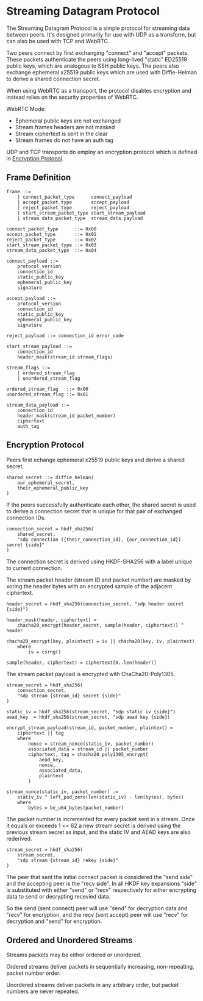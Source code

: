 # Streaming Datagram Protocol

The Streaming Datagram Protocol is a simple protocol for streaming data between peers. It's designed primarily for use with UDP as a transform, but can also be used with TCP and WebRTC.

Two peers connect by first exchanging "connect" and "accept" packets. These packets authenticate the peers using long-lived "static" ED25519 public keys, which are analogous to SSH public keys. The peers also exchange ephemeral x25519 public keys which are used with Diffie-Helman to derive a shared connection secret.

When using WebRTC as a transport, the protocol disables encryption and instead relies on the security properties of WebRTC.

WebRTC Mode:
- Ephemeral public keys are not exchanged
- Stream frames headers are not masked
- Stream ciphertext is sent in the clear
- Stream frames do not have an auth tag

UDP and TCP transports do employ an encryption protocol which is defined in [Encryption Protocol](#encryption-protocol).


## Frame Definition

```
frame ::=
    | connect_packet_type      connect_payload
    | accept_packet_type       accept_payload
    | reject_packet_type       reject_payload
    | start_stream_packet_type start_stream_payload
    | stream_data_packet_type  stream_data_payload

connect_packet_type      ::= 0x00
accept_packet_type       ::= 0x01
reject_packet_type       ::= 0x02
start_stream_packet_type ::= 0x03
stream_data_packet_type  ::= 0x04

connect_payload ::=
    protocol_version
    connection_id
    static_public_key
    ephemeral_public_key
    signature

accept_payload ::=
    protocol_version
    connection_id
    static_public_key
    ephemeral_public_key
    signature

reject_payload ::= connection_id error_code

start_stream_payload ::=
    connection_id
    header_mask(stream_id stream_flags)

stream_flags ::=
    | ordered_stream_flag
    | unordered_stream_flag

ordered_stream_flag   ::= 0x00
unordered_stream_flag ::= 0x01

stream_data_payload ::=
    connection_id
    header_mask(stream_id packet_number)
    ciphertext
    auth_tag
```

## Encryption Protocol

Peers first echange ephemeral x25519 public keys and derive a shared secret.

```
shared_secret ::= diffie_helman(
    our_ephemeral_secret,
    their_ephemeral_public_key
)
```

If the peers successfully authenticate each other, the shared secret is used to derive a connection secret that is unique for that pair of exchanged connection IDs.

```
connection_secret = hkdf_sha256(
    shared_secret,
    "sdp connection ({their_connection_id}, {our_connection_id}) secret {side}"
)
```

The connection secret is derived using HKDF-SHA256 with a label unique to current connection.

The stream packet header (stream ID and packet number) are masked by xoring the header bytes with an encrypted sample of the adjacent ciphertext.

```
header_secret = hkdf_sha256(connection_secret, "sdp header secret {side}")

header_mask(header, ciphertext) =
    chacha20_encrypt(header_secret, sample(header, ciphertext)) ^ header

chacha20_encrypt(key, plaintext) = iv || chacha20(key, iv, plaintext)
    where
        iv = csrng()

sample(header, ciphertext) = ciphertext[0..len(header)]
```

The stream packet payload is encrypted with ChaCha20-Poly1305.

```
stream_secret = hkdf_sha256(
    connection_secret,
    "sdp stream {stream_id} secret {side}"
)

static_iv = hkdf_sha256(stream_secret, "sdp static iv {side}")
aead_key  = hkdf_sha256(stream_secret, "sdp aead key {side})

encrypt_stream_payload(stream_id, packet_number, plaintext) =
    ciphertext || tag
    where
        nonce = stream_nonce(static_iv, packet_number)
        associated_data = stream_id || packet_number
        ciphertext, tag = chacha20_poly1305_encrypt(
            aead_key,
            nonce,
            associated_data,
            plaintext
        )

stream_nonce(static_iv, packet_number) :=
    stativ_iv ^ left_pad_zero(len(static_iv) - len(bytes), bytes)
    where
        bytes = be_u64_bytes(packet_number)
```

The packet number is incremented for every packet sent in a stream. Once it equals or exceeds 1 << 62 a new stream secret is derived using the previous stream secret as input, and the static IV and AEAD keys are also rederived.

```
stream_secret = hkdf_sha256(
    stream_secret,
    "sdp stream {stream_id} rekey {side}"
)
```

The peer that sent the initial connect packet is considered the "send side" and the accepting peer is the "recv side". In all HKDF key expansions "side" is substituted with either "send" or "recv" respectively for either encrypting data to send or decrypting recevied data.

So the send (sent connect) peer will use "send" for decryption data and "recv" for encryption, and the recv (sent accept) peer will use "recv" for decryption and "send" for encryption.

## Ordered and Unordered Streams

Streams packets may be either ordered or unordered.

Ordered streams deliver packets in sequentially increasing, non-repeating, packet number order.

Unordered streams deliver packets in any arbitrary order, but packet numbers are never repeated.
